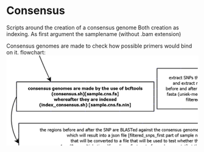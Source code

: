 # Consensus
Scripts around the creation of a consensus genome
Both creation as indexing.
As first argument the samplename (without .bam extension)

Consensus genomes are made to check how possible primers would bind on it.
flowchart:
![flowchart](flowchart.png?raw=true)